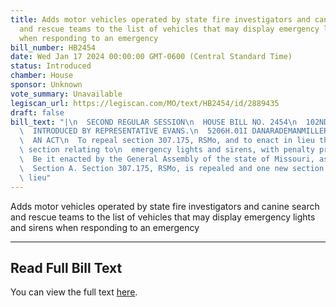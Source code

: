 ```yaml
---
title: Adds motor vehicles operated by state fire investigators and canine search
  and rescue teams to the list of vehicles that may display emergency lights and sirens
  when responding to an emergency
bill_number: HB2454
date: Wed Jan 17 2024 00:00:00 GMT-0600 (Central Standard Time)
status: Introduced
chamber: House
sponsor: Unknown
vote_summary: Unavailable
legiscan_url: https://legiscan.com/MO/text/HB2454/id/2889435
draft: false
bill_text: "|\n  SECOND REGULAR SESSION\n  HOUSE BILL NO. 2454\n  102ND GENERAL ASSEMBLY\n\
  \  INTRODUCED BY REPRESENTATIVE EVANS.\n  5206H.01I DANARADEMANMILLER,ChiefClerk\n\
  \  AN ACT\n  To repeal section 307.175, RSMo, and to enact in lieu thereof one new\
  \ section relating to\n  emergency lights and sirens, with penalty provisions.\n\
  \  Be it enacted by the General Assembly of the state of Missouri, as follows:\n\
  \  Section A. Section 307.175, RSMo, is repealed and one new section enacted in\
  \ lieu"
---
```

Adds motor vehicles operated by state fire investigators and canine search and rescue teams to the list of vehicles that may display emergency lights and sirens when responding to an emergency

---

## Read Full Bill Text

You can view the full text [here](https://legiscan.com/MO/text/HB2454/id/2889435).
